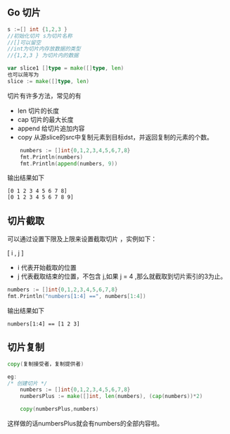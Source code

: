 ## Go 切片

```go
s :=[] int {1,2,3 } 	
//初始化切片 s为切片名称
//[]可以留空
//int为切片内存放数据的类型
//{1,2,3 } 为切片内的数据

var slice1 []type = make([]type, len)
也可以简写为
slice := make([]type, len)
```

切片有许多方法，常见的有

+ len 切片的长度
+ cap 切片的最大长度
+ append 给切片追加内容
+ copy  从源slice的src中复制元素到目标dst，并返回复制的元素的个数。



```go
	numbers := []int{0,1,2,3,4,5,6,7,8}
	fmt.Println(numbers)
	fmt.Println(append(numbers, 9))
```

输出结果如下

```
[0 1 2 3 4 5 6 7 8]
[0 1 2 3 4 5 6 7 8 9]
```



## 切片截取

可以通过设置下限及上限来设置截取切片 ，实例如下：

[ i , j ]

+ i 代表开始截取的位置
+ j 代表截取结束的位置，不包含 j,如果 j = 4 ,那么就截取到切片索引的3为止。

```go
numbers := []int{0,1,2,3,4,5,6,7,8}
fmt.Println("numbers[1:4] ==", numbers[1:4])
```

输出结果如下

```
numbers[1:4] == [1 2 3]
```



## 切片复制

```go
copy(复制接受者，复制提供者)

eg:
/* 创建切片 */
	numbers := []int{0,1,2,3,4,5,6,7,8}
	numbersPlus := make([]int, len(numbers), (cap(numbers))*2)

	copy(numbersPlus,numbers)
```

这样做的话numbersPlus就会有numbers的全部内容啦。